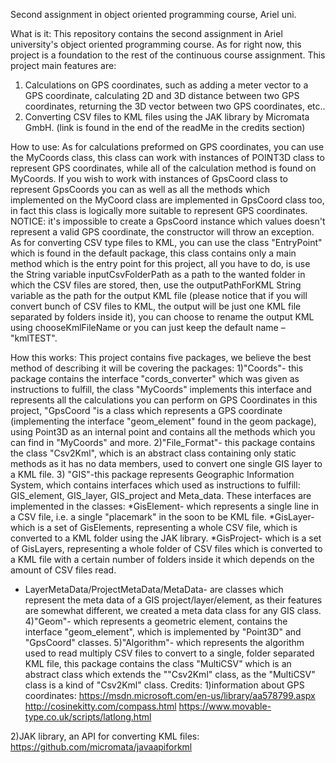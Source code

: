 Second assignment in object oriented programming course, Ariel uni.

What is it:
This repository contains the second assignment in Ariel university's object oriented programming course.
As for right now, this project is a foundation to the rest of the continuous course assignment.
This project main features are:
1.	Calculations on GPS coordinates, such as adding a meter vector to a GPS coordinate, calculating 2D and 3D distance between two GPS coordinates, returning the 3D vector between two GPS coordinates, etc..
2.	Converting CSV files to KML files using the JAK library by Micromata GmbH.
(link is found in the end of the readMe in the credits section)

How to use:
As for calculations preformed on GPS coordinates, you can use the MyCoords class, this class can work with instances of POINT3D class to represent GPS coordinates, while all of the calculation method is found on MyCoords.
 If you wish to work with instances of GpsCoord class to represent GpsCoords you can as well as all the methods which implemented on the MyCoord class are implemented in GpsCoord class too, in fact this class is logically more suitable to represent GPS coordinates.
NOTICE: it's impossible to create a GpsCoord instance which values doesn't represent a valid GPS coordinate, the constructor will throw an exception.
As for converting CSV type files to KML, you can use the class "EntryPoint" which is found in the default package, this class contains only a main method which is the entry point for this project, all you have to do, is use the String variable inputCsvFolderPath as a path to the wanted folder in which the CSV files are stored, then, use the outputPathForKML String variable as the path for the output KML file (please notice that if you will convert bunch of CSV files to KML, the output will be just one KML file separated by folders inside it), you can choose to rename the output KML using chooseKmlFileName or you can just keep the default name – "kmlTEST".
 

How this works:
This project contains five packages, we believe the best method of describing it will be covering the packages:
1)"Coords"- this package contains the interface "cords_converter" which was given as instructions to fulfill, the class "MyCoords" implements this interface and represents all the calculations you can perform on GPS Coordinates in this project, "GpsCoord "is a class which represents a GPS coordinate (implementing the interface "geom_element" found in the geom package), using Point3D as an internal point and contains all the methods which you can find in "MyCoords" and more.
2)"File_Format"- this package contains the class "Csv2Kml", which is an abstract class containing only static methods as it has no data members, used to convert one single GIS layer to a KML file.
3)  "GIS"-this package represents Geographic Information System, which contains interfaces which used as instructions to fulfill: GIS_element, GIS_layer, GIS_project and Meta_data.
These interfaces are implemented in the classes:
*GisElement- which represents a single line in a CSV file, i.e. a single "placemark" in the soon to be KML file.
*GisLayer- which is a set of GisElements, representing a whole CSV file, which is converted to a KML folder using the JAK library.
*GisProject- which is a set of GisLayers, representing a whole folder of CSV files which is converted to a KML file with a certain number of folders inside it which depends on the amount of CSV files read.
* LayerMetaData/ProjectMetaData/MetaData- are classes which represent the meta data of a GIS project/layer/element, as their features are somewhat different, we created a meta data class for any GIS class.
4)"Geom"- which represents a geometric element, contains the interface "geom_element", which is implemented by "Point3D" and "GpsCoord" classes.
5)"Algorithm"- which represents the algorithm used to read multiply CSV files to convert to a single, folder separated KML file, this package contains the class "MultiCSV" which is an abstract class which extends the ""Csv2Kml" class, as the "MultiCSV" class is a kind of "Csv2Kml" class.
  Credits:
1)information about GPS coordinates:
https://msdn.microsoft.com/en-us/library/aa578799.aspx
http://cosinekitty.com/compass.html
https://www.movable-type.co.uk/scripts/latlong.html

2)JAK library, an API for converting KML files:
https://github.com/micromata/javaapiforkml
